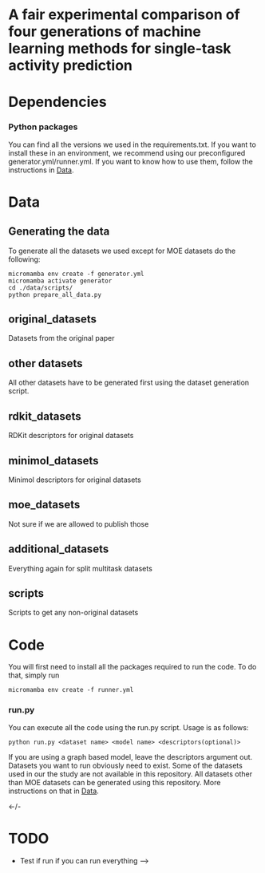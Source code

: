 # A fair experimental comparison of four generations of machine learning methods for single-task activity prediction

# Dependencies

### Python packages
You can find all the versions we used in the requirements.txt. If you want to install these in an 
environment, we recommend using our preconfigured generator.yml/runner.yml. If you want to know how 
to use them, follow the instructions in [Data](#Data).

# Data

## Generating the data
To generate all the datasets we used except for MOE datasets do the following:
    
    micromamba env create -f generator.yml
    micromamba activate generator
    cd ./data/scripts/
    python prepare_all_data.py

## original_datasets
Datasets from the original paper

## other datasets
All other datasets have to be generated first using the dataset generation 
script.

## rdkit_datasets
RDKit descriptors for original datasets
## minimol_datasets
Minimol descriptors for original datasets
## moe_datasets
Not sure if we are allowed to publish those
## additional_datasets
Everything again for split multitask datasets
## scripts
Scripts to get any non-original datasets

# Code
You will first need to install all the packages required to run the code. To do that, simply run
    
    micromamba env create -f runner.yml

### run.py
You can execute all the code using the run.py script. Usage is as follows:

    python run.py <dataset name> <model name> <descriptors(optional)>

If you are using a graph based model, leave the descriptors argument out. 
Datasets you want to run obviously need to exist. Some of the datasets used in 
our the study are not available in this repository. All datasets other than 
MOE datasets can be generated using this repository. More instructions on that 
in [Data](#Data).

<-/-
# TODO
- Test if run if you can run everything
-->
